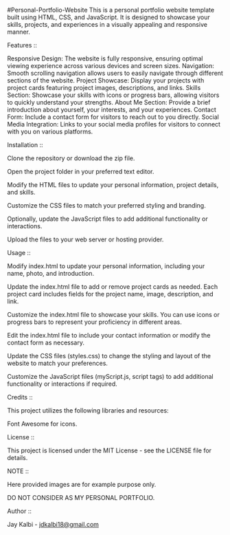 #Personal-Portfolio-Website
This is a personal portfolio website template built using HTML, CSS, and JavaScript. It is designed to showcase your skills, projects, and experiences in a visually appealing and responsive manner.

Features ::

Responsive Design: The website is fully responsive, ensuring optimal viewing experience across various devices and screen sizes.
Navigation: Smooth scrolling navigation allows users to easily navigate through different sections of the website.
Project Showcase: Display your projects with project cards featuring project images, descriptions, and links.
Skills Section: Showcase your skills with icons or progress bars, allowing visitors to quickly understand your strengths.
About Me Section: Provide a brief introduction about yourself, your interests, and your experiences.
Contact Form: Include a contact form for visitors to reach out to you directly.
Social Media Integration: Links to your social media profiles for visitors to connect with you on various platforms.

Installation ::

Clone the repository or download the zip file. 

Open the project folder in your preferred text editor.

Modify the HTML files to update your personal information, project details, and skills.

Customize the CSS files to match your preferred styling and branding.

Optionally, update the JavaScript files to add additional functionality or interactions.

Upload the files to your web server or hosting provider.

Usage :: 

Modify index.html to update your personal information, including your name, photo, and introduction.

Update the index.html file to add or remove project cards as needed. Each project card includes fields for the project name, image, description, and link.

Customize the index.html file to showcase your skills. You can use icons or progress bars to represent your proficiency in different areas. 

Edit the index.html file to include your contact information or modify the contact form as necessary.

Update the CSS files (styles.css) to change the styling and layout of the website to match your preferences.

Customize the JavaScript files (myScript.js, script tags) to add additional functionality or interactions if required.

Credits ::

This project utilizes the following libraries and resources:

Font Awesome for icons.

License ::

This project is licensed under the MIT License - see the LICENSE file for details.


NOTE ::

Here provided images are for example purpose only.

DO NOT CONSIDER AS MY PERSONAL PORTFOLIO.

Author ::

Jay Kalbi - jdkalbi18@gmail.com
